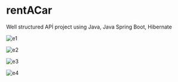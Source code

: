 # rentACar
Well structured APİ project using Java, Java Spring Boot, Hibernate


![e1](https://github.com/Batuhantoy/rentACar/assets/88581656/8c14bf15-9fbf-4591-b844-66e61ee5b00a)

![e2](https://github.com/Batuhantoy/rentACar/assets/88581656/34503adf-3838-4f91-98ed-00908b857519)

![e3](https://github.com/Batuhantoy/rentACar/assets/88581656/9e1a012e-8920-4ff5-afb5-57508c911d62)

![e4](https://github.com/Batuhantoy/rentACar/assets/88581656/b7c4d284-b929-4b0f-b30c-a273e294f1c8)
